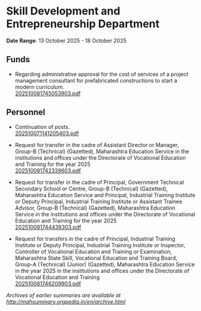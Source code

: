 # Skill Development and Entrepreneurship Department

**Date Range**: 13 October 2025 - 18 October 2025


## Funds
- Regarding administrative approval for the cost of services of a project management consultant for prefabricated constructions to start a modern curriculum.\
  [202510081745053903.pdf](https://gr.maharashtra.gov.in/Site/Upload/Government%20Resolutions/English/202510081745053903.pdf)

## Personnel
- Continuation of posts.\
  [202510071141205403.pdf](https://gr.maharashtra.gov.in/Site/Upload/Government%20Resolutions/English/202510071141205403.pdf)

- Request for transfer in the cadre of Assistant Director or Manager, Group-B (Technical) (Gazetted), Maharashtra Education Service in the institutions and offices under the Directorate of Vocational Education and Training for the year 2025\
  [202510081742339603.pdf](https://gr.maharashtra.gov.in/Site/Upload/Government%20Resolutions/English/202510081742339603.pdf)

- Request for transfer in the cadre of Principal, Government Technical Secondary School or Centre, Group-B (Technical) (Gazetted), Maharashtra Education Service and Principal, Industrial Training Institute or Deputy Principal, Industrial Training Institute or Assistant Trainee Advisor, Group-B (Technical) (Gazetted), Maharashtra Education Service in the institutions and offices under the Directorate of Vocational Education and Training for the year 2025\
  [202510081744438303.pdf](https://gr.maharashtra.gov.in/Site/Upload/Government%20Resolutions/English/202510081744438303.pdf)

- Request for transfers in the cadre of Principal, Industrial Training Institute or Deputy Principal, Industrial Training Institute or Inspector, Controller of Vocational Education and Training or Examination, Maharashtra State Skill, Vocational Education and Training Board, Group-A (Technical) (Junior) (Gazetted), Maharashtra Education Service in the year 2025 in the institutions and offices under the Directorate of Vocational Education and Training\
  [202510081746209903.pdf](https://gr.maharashtra.gov.in/Site/Upload/Government%20Resolutions/English/202510081746209903.pdf)


*Archives of earlier summaries are available at http://mahsummary.orgpedia.in/en/archive.html*